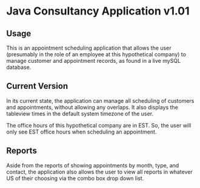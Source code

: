 # Java Consultancy Application v1.01 #

## Usage ##

This is an appointment scheduling application that allows the user (presumably in the role of an employee at this hypothetical company) to manage customer and appointment records, as found in a live mySQL database.

## Current Version ##

In its current state, the application can manage all scheduling of customers and appointments, without allowing any overlaps. It also displays the tableview times in the default system timezone of the user.

The office hours of this hypothetical company are in EST. So, the user will only see EST office hours when scheduling an appointment. 

## Reports ##

Aside from the reports of showing appointments by month, type, and contact, the application also allows the user to view all reports in whatever US of their choosing via the combo box drop down list.


